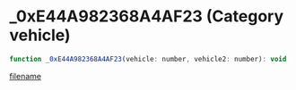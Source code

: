 # _0xE44A982368A4AF23 (Category vehicle)

```js
function _0xE44A982368A4AF23(vehicle: number, vehicle2: number): void
```

[filename](_0xE44A982368A4AF23_m.md ':include')